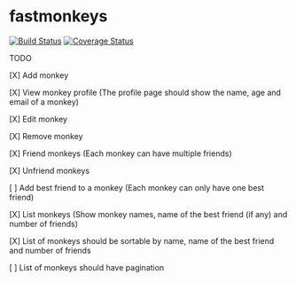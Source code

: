 fastmonkeys
===========

[![Build Status](https://travis-ci.org/deniscostadsc/fastmonkeys.png?branch=master)](https://travis-ci.org/deniscostadsc/fastmonkeys) [![Coverage Status](https://coveralls.io/repos/deniscostadsc/fastmonkeys/badge.png)](https://coveralls.io/r/deniscostadsc/fastmonkeys)

TODO

[X] Add monkey

[X] View monkey profile (The profile page should show the name, age and email of a monkey)

[X] Edit monkey

[X] Remove monkey

[X] Friend monkeys (Each monkey can have multiple friends)

[X] Unfriend monkeys

[ ] Add best friend to a monkey (Each monkey can only have one best friend)

[X] List monkeys (Show monkey names, name of the best friend (if any) and number of friends)

[X] List of monkeys should be sortable by name, name of the best friend and number of friends

[ ] List of monkeys should have pagination

